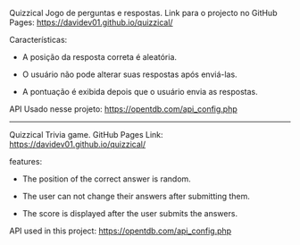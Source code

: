 Quizzical
Jogo de perguntas e respostas.
Link para o projecto no GitHub Pages: https://davidev01.github.io/quizzical/

Características:

- A posição da resposta correta é aleatória.

- O usuário não pode alterar suas respostas após enviá-las.

- A pontuação é exibida depois que o usuário envia as respostas.

API Usado nesse projeto: https://opentdb.com/api_config.php
________________________________________________________________

Quizzical 
Trivia game. 
GitHub Pages Link: https://davidev01.github.io/quizzical/

features:

- The position of the correct answer is random.

- The user can not change their answers after submitting them.

- The score is displayed after the user submits the answers.

API used in this project: https://opentdb.com/api_config.php
